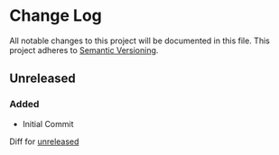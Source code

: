 # Change Log
All notable changes to this project will be documented in this file.
This project adheres to [Semantic Versioning](http://semver.org/).

## Unreleased

### Added

 * Initial Commit

Diff for [unreleased]

[unreleased]: https://github.com/c-rack/quantum-elixir/compare/v0.0.1...HEAD
